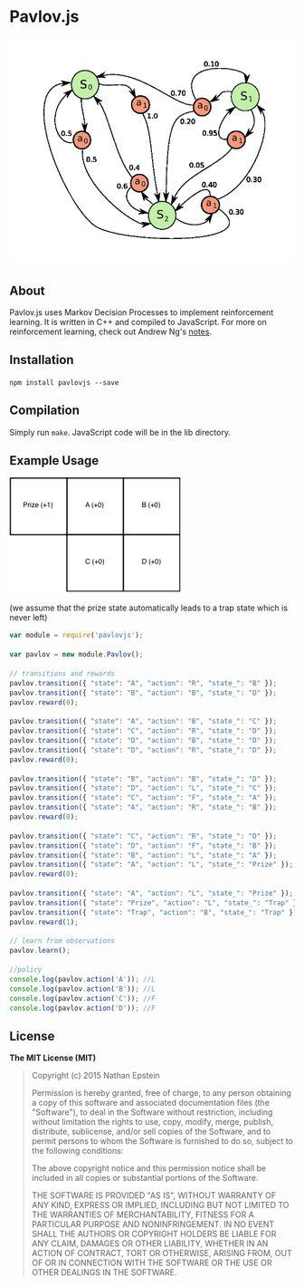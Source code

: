 # Pavlov.js

<img src="./img/MDP.png">

## About

Pavlov.js uses Markov Decision Processes to implement reinforcement learning. It is written in C++ and compiled to JavaScript. For more on reinforcement learning, check out Andrew Ng's <a href="http://cs229.stanford.edu/notes/cs229-notes12.pdf">notes</a>.

## Installation

`npm install pavlovjs --save`

## Compilation

Simply run `make`. JavaScript code will be in the lib directory.

## Example Usage

<img src="./img/example.png">

(we assume that the prize state automatically leads to a trap state which is never left)

```javascript
var module = require('pavlovjs');

var pavlov = new module.Pavlov();

// transitions and rewards
pavlov.transition({ "state": "A", "action": "R", "state_": "B" });
pavlov.transition({ "state": "B", "action": "B", "state_": "D" });
pavlov.reward(0);

pavlov.transition({ "state": "A", "action": "B", "state_": "C" });
pavlov.transition({ "state": "C", "action": "R", "state_": "D" });
pavlov.transition({ "state": "D", "action": "B", "state_": "D" });
pavlov.transition({ "state": "D", "action": "R", "state_": "D" });
pavlov.reward(0);

pavlov.transition({ "state": "B", "action": "B", "state_": "D" });
pavlov.transition({ "state": "D", "action": "L", "state_": "C" });
pavlov.transition({ "state": "C", "action": "F", "state_": "A" });
pavlov.transition({ "state": "A", "action": "R", "state_": "B" });
pavlov.reward(0);

pavlov.transition({ "state": "C", "action": "R", "state_": "D" });
pavlov.transition({ "state": "D", "action": "F", "state_": "B" });
pavlov.transition({ "state": "B", "action": "L", "state_": "A" });
pavlov.transition({ "state": "A", "action": "L", "state_": "Prize" });
pavlov.reward(0);

pavlov.transition({ "state": "A", "action": "L", "state_": "Prize" });
pavlov.transition({ "state": "Prize", "action": "L", "state_": "Trap" });
pavlov.transition({ "state": "Trap", "action": "B", "state_": "Trap" });
pavlov.reward(1);

// learn from observations
pavlov.learn();

//policy
console.log(pavlov.action('A')); //L
console.log(pavlov.action('B')); //L
console.log(pavlov.action('C')); //F
console.log(pavlov.action('D')); //F

```

## License

**The MIT License (MIT)**

> Copyright (c) 2015 Nathan Epstein
>
> Permission is hereby granted, free of charge, to any person obtaining a copy
> of this software and associated documentation files (the "Software"), to deal
> in the Software without restriction, including without limitation the rights
> to use, copy, modify, merge, publish, distribute, sublicense, and/or sell
> copies of the Software, and to permit persons to whom the Software is
> furnished to do so, subject to the following conditions:
>
> The above copyright notice and this permission notice shall be included in
> all copies or substantial portions of the Software.
>
> THE SOFTWARE IS PROVIDED "AS IS", WITHOUT WARRANTY OF ANY KIND, EXPRESS OR
> IMPLIED, INCLUDING BUT NOT LIMITED TO THE WARRANTIES OF MERCHANTABILITY,
> FITNESS FOR A PARTICULAR PURPOSE AND NONINFRINGEMENT. IN NO EVENT SHALL THE
> AUTHORS OR COPYRIGHT HOLDERS BE LIABLE FOR ANY CLAIM, DAMAGES OR OTHER
> LIABILITY, WHETHER IN AN ACTION OF CONTRACT, TORT OR OTHERWISE, ARISING FROM,
> OUT OF OR IN CONNECTION WITH THE SOFTWARE OR THE USE OR OTHER DEALINGS IN
> THE SOFTWARE.
